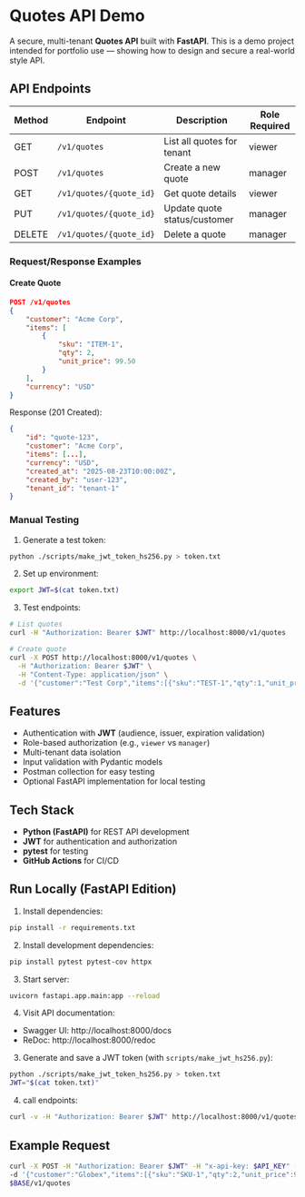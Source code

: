 # Quotes API Demo

A secure, multi-tenant **Quotes API** built with **FastAPI**. This is a demo project intended for portfolio use — showing how to design and secure a real-world style API.

## API Endpoints

| Method | Endpoint | Description | Role Required |
|--------|----------|-------------|---------------|
| GET | `/v1/quotes` | List all quotes for tenant | viewer |
| POST | `/v1/quotes` | Create a new quote | manager |
| GET | `/v1/quotes/{quote_id}` | Get quote details | viewer |
| PUT | `/v1/quotes/{quote_id}` | Update quote status/customer | manager |
| DELETE | `/v1/quotes/{quote_id}` | Delete a quote | manager |

### Request/Response Examples

#### Create Quote
```json
POST /v1/quotes
{
    "customer": "Acme Corp",
    "items": [
        {
            "sku": "ITEM-1",
            "qty": 2,
            "unit_price": 99.50
        }
    ],
    "currency": "USD"
}
```

Response (201 Created):
```json
{
    "id": "quote-123",
    "customer": "Acme Corp",
    "items": [...],
    "currency": "USD",
    "created_at": "2025-08-23T10:00:00Z",
    "created_by": "user-123",
    "tenant_id": "tenant-1"
}
```

### Manual Testing
1. Generate a test token:
```bash
python ./scripts/make_jwt_token_hs256.py > token.txt
```

2. Set up environment:
```bash
export JWT=$(cat token.txt)
```

3. Test endpoints:
```bash
# List quotes
curl -H "Authorization: Bearer $JWT" http://localhost:8000/v1/quotes

# Create quote
curl -X POST http://localhost:8000/v1/quotes \
  -H "Authorization: Bearer $JWT" \
  -H "Content-Type: application/json" \
  -d '{"customer":"Test Corp","items":[{"sku":"TEST-1","qty":1,"unit_price":100.00}],"currency":"USD"}'
```

## Features
- Authentication with **JWT** (audience, issuer, expiration validation)
- Role-based authorization (e.g., `viewer` vs `manager`)
- Multi-tenant data isolation
- Input validation with Pydantic models
- Postman collection for easy testing
- Optional FastAPI implementation for local testing


## Tech Stack
- **Python (FastAPI)** for REST API development
- **JWT** for authentication and authorization
- **pytest** for testing
- **GitHub Actions** for CI/CD

## Run Locally (FastAPI Edition)
1. Install dependencies:
```bash
pip install -r requirements.txt
```

2. Install development dependencies:
```bash
pip install pytest pytest-cov httpx
```

3. Start server:
```bash
uvicorn fastapi.app.main:app --reload
```

4. Visit API documentation:
- Swagger UI: http://localhost:8000/docs
- ReDoc: http://localhost:8000/redoc
3. Generate and save a JWT token (with `scripts/make_jwt_hs256.py`):
```bash
python ./scripts/make_jwt_token_hs256.py > token.txt
JWT="$(cat token.txt)"
```
4. call endpoints:
```bash
curl -v -H "Authorization: Bearer $JWT" http://localhost:8000/v1/quotes
```

## Example Request
```bash
curl -X POST -H "Authorization: Bearer $JWT" -H "x-api-key: $API_KEY" -H "Content-Type: application/json" \
-d '{"customer":"Globex","items":[{"sku":"SKU-1","qty":2,"unit_price":99.5}],"currency":"USD"}' \
$BASE/v1/quotes
```
